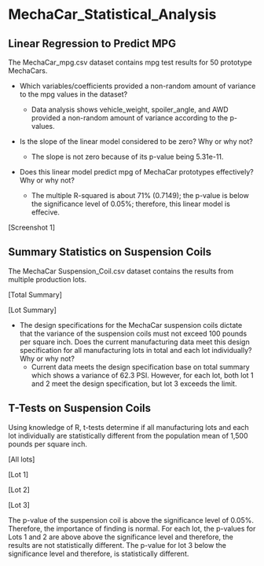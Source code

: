 # MechaCar_Statistical_Analysis

## Linear Regression to Predict MPG

The MechaCar_mpg.csv dataset contains mpg test results for 50 prototype MechaCars. 

* Which variables/coefficients provided a non-random amount of variance to the mpg values in the dataset?
	* Data analysis shows vehicle_weight, spoiler_angle, and AWD provided a non-random amount of variance according to the p-values.

* Is the slope of the linear model considered to be zero? Why or why not?
	* The slope is not zero because of its p-value being 5.31e-11.

* Does this linear model predict mpg of MechaCar prototypes effectively? Why or why not?
	* The multiple R-squared is about 71% (0.7149); the p-value is below the significance level of 0.05%; therefore, this linear model is effecive.

[Screenshot 1]

## Summary Statistics on Suspension Coils

The MechaCar Suspension_Coil.csv dataset contains the results from multiple production lots.

[Total Summary]

[Lot Summary]

* The design specifications for the MechaCar suspension coils dictate that the variance of the suspension coils must not exceed 100 pounds per square inch. Does the current manufacturing data meet this design specification for all manufacturing lots in total and each lot individually? Why or why not?
	* Current data meets the design specification base on total summary which shows a variance of 62.3 PSI. However, for each lot, both lot 1 and 2 meet the design specification, but lot 3 exceeds the limit.

## T-Tests on Suspension Coils

Using knowledge of R, t-tests determine if all manufacturing lots and each lot individually are statistically different from the population mean of 1,500 pounds per square inch.

[All lots]

[Lot 1]

[Lot 2]

[Lot 3]

The p-value of the suspension coil is above the significance level of 0.05%. Therefore, the importance of finding is normal. For each lot, the p-values for Lots 1 and 2 are above above the significance level and therefore, the results are not statistically different. The p-value for lot 3 below the significance level and therefore,  is statistically different.


